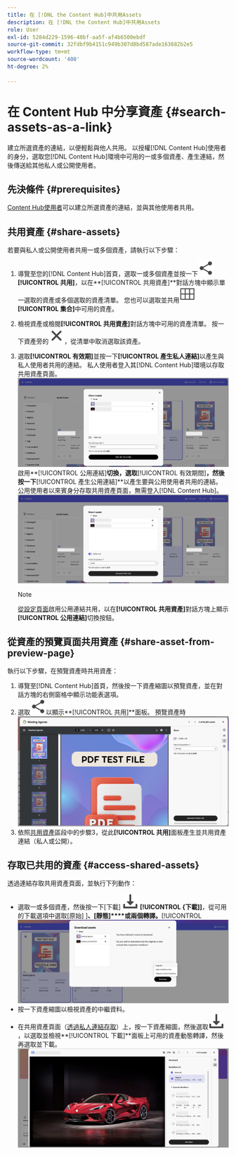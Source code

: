 ```yaml
---
title: 在 [!DNL the Content Hub]中共用Assets
description: 在 [!DNL the Content Hub]中共用Assets
role: User
exl-id: 5284d229-1596-40bf-aa5f-af4b6500ebdf
source-git-commit: 32fdbf9b4151c949b307d8bd587ade163682b2e5
workflow-type: tm+mt
source-wordcount: '408'
ht-degree: 2%

---
```


# 在 Content Hub 中分享資產 {#search-assets-as-a-link}

建立所選資產的連結，以便輕鬆與他人共用。 以授權[!DNL Content Hub]使用者的身分，選取您[!DNL Content Hub]環境中可用的一或多個資產、產生連結，然後傳送給其他私人或公開使用者。

## 先決條件 {#prerequisites}

[Content Hub使用者](deploy-content-hub.md#onboard-content-hub-users)可以建立所選資產的連結，並與其他使用者共用。

## 共用資產 {#share-assets}

若要與私人或公開使用者共用一或多個資產，請執行以下步驟：
1. 導覽至您的[!DNL Content Hub]首頁，選取一或多個資產並按一下![共用](/help/assets/assets/share.svg) **[!UICONTROL 共用]**，以在&#x200B;**[!UICONTROL 共用資產]**對話方塊中顯示單一選取的資產或多個選取的資產清單。
您也可以選取並共用![集合](/help/assets/assets/Smock_Collection_18_N.svg) **[!UICONTROL 集合]**&#x200B;中可用的資產。
1. 檢視資產或檢閱&#x200B;**[!UICONTROL 共用資產]**&#x200B;對話方塊中可用的資產清單。 按一下資產旁的![取消選取](/help/assets/assets/Close.svg)，從清單中取消選取該資產。
1. 選取&#x200B;**[!UICONTROL 有效期]**&#x200B;並按一下&#x200B;**[!UICONTROL 產生私人連結]**&#x200B;以產生與私人使用者共用的連結。 私人使用者登入其[!DNL Content Hub]環境以存取共用資產頁面。
   ![私人與公開連結](/help/assets/assets/private-and-public-link.png)
啟用**[!UICONTROL 公用連結]**&#x200B;切換，選取&#x200B;**[!UICONTROL 有效期間]**，然後按一下&#x200B;**[!UICONTROL 產生公用連結]**&#x200B;以產生要與公用使用者共用的連結。 公用使用者以來賓身分存取共用資產頁面，無需登入[!DNL Content Hub]。
   ![私人與公開連結](/help/assets/assets/public-and-private-link.png)

   >[!NOTE]
   > 
   > [從設定頁面](/help/assets/configure-content-hub-ui-options.md#enable-public-link-sharing)啟用公用連結共用，以在&#x200B;**[!UICONTROL 共用資產]**&#x200B;對話方塊上顯示&#x200B;**[!UICONTROL 公用連結]**&#x200B;切換按鈕。

## 從資產的預覽頁面共用資產 {#share-asset-from-preview-page}

執行以下步驟，在預覽資產時共用資產：

1. 導覽至[!DNL Content Hub]首頁，然後按一下資產縮圖以預覽資產，並在對話方塊的右側窗格中顯示功能表選項。
1. 選取![共用](/help/assets/assets/share.svg)以顯示&#x200B;**[!UICONTROL 共用]**面板。
   預覽資產時![共用資產](/help/assets/assets/share-assets-from-share-panel.png)
1. 依照[共用資產](#share-assets)區段中的步驟3，從此&#x200B;**[!UICONTROL 共用]**&#x200B;面板產生並共用資產連結（私人或公開）。

## 存取已共用的資產 {#access-shared-assets}

透過連結存取共用資產頁面，並執行下列動作：

* 選取一或多個資產，然後按一下[下載] ![](/help/assets/assets/download-icon.svg) **[!UICONTROL {下載]]**，從可用的下載選項中選取[原始] ]**、[靜態]****或兩個轉譯。**[!UICONTROL 
  ![](/help/assets/assets/download-shared-assets.png)
* 按一下資產縮圖以檢視資產的中繼資料。
* 在共用資產頁面（[透過私人連結存取](#share-assets)）上，按一下資產縮圖，然後選取![下載](/help/assets/assets/download-icon.svg)，以選取並檢視&#x200B;**[!UICONTROL 下載]**面板上可用的資產動態轉譯，然後再選取並下載。
  ![](/help/assets/assets/download-renditions-shared-assets-page.png)






